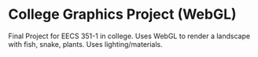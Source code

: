 # College Graphics Project (WebGL)

Final Project for EECS 351-1 in college. Uses WebGL to render a landscape with fish, snake, plants. Uses lighting/materials.